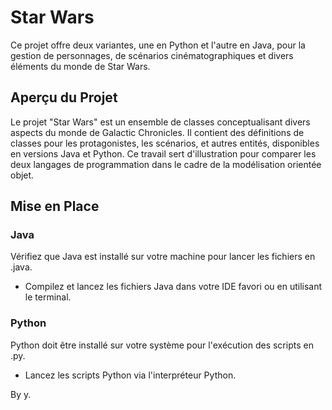 # Star Wars
Ce projet offre deux variantes, une en Python et l'autre en Java, pour la gestion de personnages, de scénarios cinématographiques et divers éléments du monde de Star Wars.

## Aperçu du Projet
Le projet "Star Wars" est un ensemble de classes conceptualisant divers aspects du monde de Galactic Chronicles. Il contient des définitions de classes pour les protagonistes, les scénarios, et autres entités, disponibles en versions Java et Python. Ce travail sert d'illustration pour comparer les deux langages de programmation dans le cadre de la modélisation orientée objet.

## Mise en Place

### Java
Vérifiez que Java est installé sur votre machine pour lancer les fichiers en .java.

- Compilez et lancez les fichiers Java dans votre IDE favori ou en utilisant le terminal.

### Python
Python doit être installé sur votre système pour l'exécution des scripts en .py.

- Lancez les scripts Python via l'interpréteur Python.

By y.


